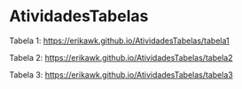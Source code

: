 # AtividadesTabelas
Tabela 1: https://erikawk.github.io/AtividadesTabelas/tabela1

Tabela 2: https://erikawk.github.io/AtividadesTabelas/tabela2

Tabela 3: https://erikawk.github.io/AtividadesTabelas/tabela3
